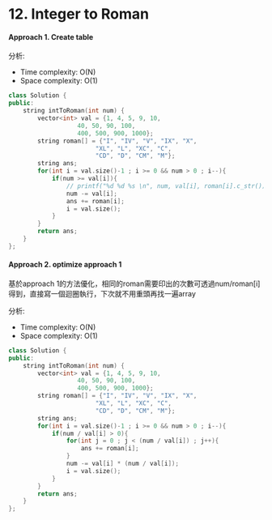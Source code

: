 # 12. Integer to Roman
#### Approach 1. Create table
分析:
- Time complexity: O(N)
- Space complexity: O(1)
```c++
class Solution {
public:
    string intToRoman(int num) {
        vector<int> val = {1, 4, 5, 9, 10, 
                   40, 50, 90, 100, 
                   400, 500, 900, 1000};
        string roman[] = {"I", "IV", "V", "IX", "X", 
                        "XL", "L", "XC", "C",
                        "CD", "D", "CM", "M"};
        string ans;
        for(int i = val.size()-1 ; i >= 0 && num > 0 ; i--){
            if(num >= val[i]){
                // printf("%d %d %s \n", num, val[i], roman[i].c_str());
                num -= val[i];
                ans += roman[i];
                i = val.size();
            }
        }
        return ans;
    }
};
```

#### Approach 2. optimize approach 1
基於approach 1的方法優化，相同的roman需要印出的次數可透過num/roman[i]得到，直接寫一個迴圈執行，下次就不用重頭再找一遍array

分析:
- Time complexity: O(N)
- Space complexity: O(1)
```c++
class Solution {
public:
    string intToRoman(int num) {
        vector<int> val = {1, 4, 5, 9, 10, 
                   40, 50, 90, 100, 
                   400, 500, 900, 1000};
        string roman[] = {"I", "IV", "V", "IX", "X", 
                        "XL", "L", "XC", "C",
                        "CD", "D", "CM", "M"};
        string ans;
        for(int i = val.size()-1 ; i >= 0 && num > 0 ; i--){
            if(num / val[i] > 0){
                for(int j = 0 ; j < (num / val[i]) ; j++){
                    ans += roman[i];
                }
                num -= val[i] * (num / val[i]);
                i = val.size();
            }
        }
        return ans;
    }
};
```
